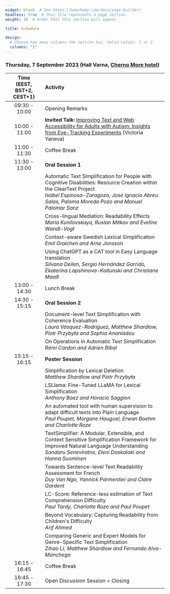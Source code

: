 ```yaml
---
widget: blank  # See https://wowchemy.com/docs/page-builder/
headless: true  # This file represents a page section.
weight: 10  # Order that this section will appear.

title: Schedule

design:
  # Choose how many columns the section has. Valid values: 1 or 2.
  columns: "1"
---
```


### Thursday, 7 September 2023 (Hall Varna, [Cherno More hotel](https://www.chernomorebg.com/en/conference-centre.html))


| Time<br>(EEST, BST+2, CEST+1) | Activity |
| :---: | :----------- |
| 09:30 - 10:00 | Opening Remarks |
| 10:00 - 11:00 | **Invited Talk:** [Improving Text and Web Accessibility for Adults with Autism: Insights from Eye-Tracking Experiments](../talks/) (Victoria Yaneva) |
| 11:00 - 11:30 | Coffee Break |
| 11:30 - 13:00 | **Oral Session 1** |
|  | Automatic Text Simplification for People with Cognitive Disabilities: Resource Creation within the ClearText Project<br>*Isabel Espinosa-Zaragoza, José Ignacio Abreu Salas, Paloma Moreda Pozo and Manuel Palomar Sanz* |
|  | Cross-lingual Mediation: Readability Effects<br>*Maria Kunilovskaya, Ruslan Mitkov and Eveline Wandl-Vogt* |
|  | Context-aware Swedish Lexical Simplification<br>*Emil Graichen and Arne Jonsson* |
|  | Using ChatGPT as a CAT tool in Easy Language translation<br>*Silvana Deilen, Sergio Hernández Garrido, Ekaterina Lapshinova-Koltunski and Christiane Maaß* |
| 13:00 - 14:30 | Lunch Break |
| 14:30 - 15:15 | **Oral Session 2** |
|  | Document-level Text Simplification with Coherence Evaluation<br>*Laura Vásquez-Rodríguez, Matthew Shardlow, Piotr Przybyła and Sophia Ananiadou* |
|  | On Operations in Automatic Text Simplification<br>*Rémi Cardon and Adrien Bibal* |
| 15:15 - 16:15 | **Poster Session** |
|  | Simplification by Lexical Deletion<br>*Matthew Shardlow and Piotr Przybyła* |
|  | LSLlama: Fine-Tuned LLaMA for Lexical Simplification<br>*Anthony Baez and Horacio Saggion* |
|  | An automated tool with human supervision to adapt difficult texts into Plain Language<br>*Paul Poupet, Morgane Hauguel, Erwan Boehm and Charlotte Roze* |
|  | TextSimplifier: A Modular, Extensible, and Context Sensitive Simplification Framework for Improved Natural Language Understanding<br>*Sandaru Seneviratne, Eleni Daskalaki and Hanna Suominen* |
|  | Towards Sentence-level Text Readability Assessment for French<br>*Duy Van Ngo, Yannick Parmentier and Claire Gardent* |
|  | LC-Score: Reference-less estimation of Text Comprehension Difficulty<br>*Paul Tardy, Charlotte Roze and Paul Poupet* |
|  | Beyond Vocabulary: Capturing Readability from Children's Difficulty<br>*Arif Ahmed* |
|  | Comparing Generic and Expert Models for Genre-Specific Text Simplification<br>*Zihao LI, Matthew Shardlow and Fernando Alva-Manchego* |
| 16:15 - 16:45 | Coffee Break |
| 16:45 - 17:30 | Open Discussion Session + Closing |